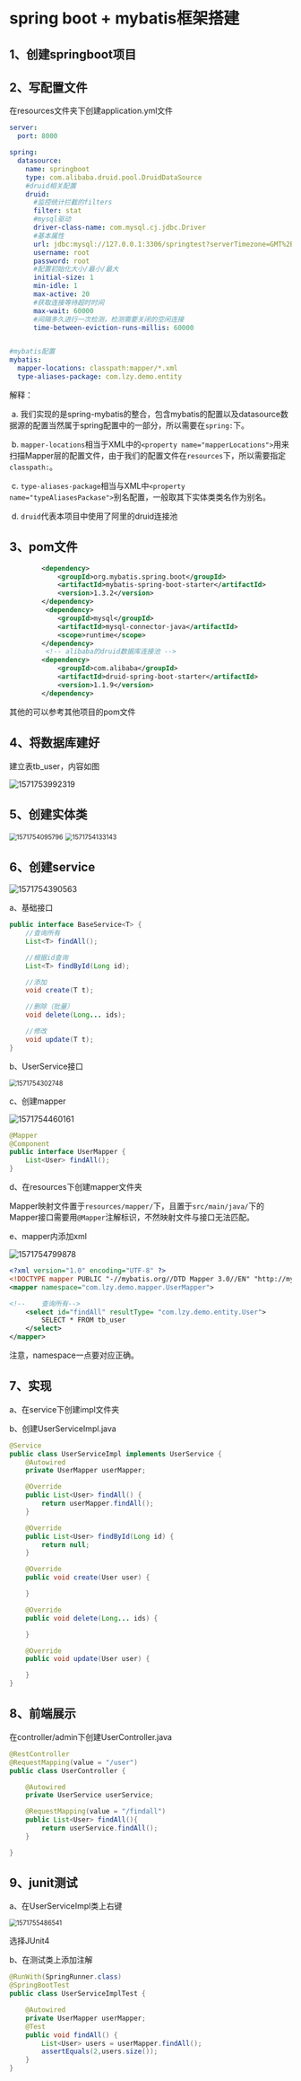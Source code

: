 # spring boot + mybatis框架搭建

## 1、创建springboot项目

## 2、写配置文件

在resources文件夹下创建application.yml文件

```yml
server:
  port: 8000

spring:
  datasource:
    name: springboot
    type: com.alibaba.druid.pool.DruidDataSource
    #druid相关配置
    druid:
      #监控统计拦截的filters
      filter: stat
      #mysql驱动
      driver-class-name: com.mysql.cj.jdbc.Driver
      #基本属性
      url: jdbc:mysql://127.0.0.1:3306/springtest?serverTimezone=GMT%2B8&useUnicode=true&characterEncoding=utf-8
      username: root
      password: root
      #配置初始化大小/最小/最大
      initial-size: 1
      min-idle: 1
      max-active: 20
      #获取连接等待超时时间
      max-wait: 60000
      #间隔多久进行一次检测，检测需要关闭的空闲连接
      time-between-eviction-runs-millis: 60000


#mybatis配置
mybatis:
  mapper-locations: classpath:mapper/*.xml
  type-aliases-package: com.lzy.demo.entity

```

解释：

​	a. 我们实现的是spring-mybatis的整合，包含mybatis的配置以及datasource数据源的配置当然属于spring配置中的一部分，所以需要在`spring:`下。

​	b. `mapper-locations`相当于XML中的`<property name="mapperLocations">`用来扫描Mapper层的配置文件，由于我们的配置文件在`resources`下，所以需要指定`classpath:`。

​	c.  `type-aliases-package`相当与XML中`<property name="typeAliasesPackase">`别名配置，一般取其下实体类类名作为别名。

​	d.  `druid`代表本项目中使用了阿里的druid连接池

## 3、pom文件

```xml
		<dependency>
            <groupId>org.mybatis.spring.boot</groupId>
            <artifactId>mybatis-spring-boot-starter</artifactId>
            <version>1.3.2</version>
        </dependency>
		 <dependency>
            <groupId>mysql</groupId>
            <artifactId>mysql-connector-java</artifactId>
            <scope>runtime</scope>
        </dependency>
		 <!-- alibaba的druid数据库连接池 -->
        <dependency>
            <groupId>com.alibaba</groupId>
            <artifactId>druid-spring-boot-starter</artifactId>
            <version>1.1.9</version>
        </dependency>
```

其他的可以参考其他项目的pom文件

## 4、将数据库建好

建立表tb_user，内容如图

![1571753992319](C:\Users\1308-Lunus\AppData\Roaming\Typora\typora-user-images\1571753992319.png)

## 5、创建实体类

<img src="C:\Users\1308-Lunus\AppData\Roaming\Typora\typora-user-images\1571754095796.png" alt="1571754095796" style="zoom:80%;" />

<img src="C:\Users\1308-Lunus\AppData\Roaming\Typora\typora-user-images\1571754133143.png" alt="1571754133143" style="zoom: 80%;" />

## 6、创建service

![1571754390563](C:\Users\1308-Lunus\AppData\Roaming\Typora\typora-user-images\1571754390563.png)

a、基础接口

```java
public interface BaseService<T> {
    //查询所有
    List<T> findAll();

    //根据id查询
    List<T> findById(Long id);

    //添加
    void create(T t);

    //删除（批量）
    void delete(Long... ids);

    //修改
    void update(T t);
}
```

b、UserService接口

<img src="C:\Users\1308-Lunus\AppData\Roaming\Typora\typora-user-images\1571754302748.png" alt="1571754302748" style="zoom:80%;" />

c、创建mapper

![1571754460161](C:\Users\1308-Lunus\AppData\Roaming\Typora\typora-user-images\1571754460161.png)

```java
@Mapper
@Component
public interface UserMapper {
    List<User> findAll();
}
```

d、在resources下创建mapper文件夹

Mapper映射文件置于`resources/mapper/`下，且置于`src/main/java/`下的Mapper接口需要用`@Mapper`注解标识，不然映射文件与接口无法匹配。

e、mapper内添加xml

![1571754799878](C:\Users\1308-Lunus\AppData\Roaming\Typora\typora-user-images\1571754799878.png)

```xml
<?xml version="1.0" encoding="UTF-8" ?>
<!DOCTYPE mapper PUBLIC "-//mybatis.org//DTD Mapper 3.0//EN" "http://mybatis.org/dtd/mybatis-3-mapper.dtd" >
<mapper namespace="com.lzy.demo.mapper.UserMapper">

<!--    查询所有-->
    <select id="findAll" resultType= "com.lzy.demo.entity.User">
        SELECT * FROM tb_user
    </select>
</mapper>
```

注意，namespace一点要对应正确。

## 7、实现

a、在service下创建impl文件夹

b、创建UserServiceImpl.java

```java
@Service
public class UserServiceImpl implements UserService {
    @Autowired
    private UserMapper userMapper;

    @Override
    public List<User> findAll() {
        return userMapper.findAll();
    }

    @Override
    public List<User> findById(Long id) {
        return null;
    }

    @Override
    public void create(User user) {

    }

    @Override
    public void delete(Long... ids) {

    }

    @Override
    public void update(User user) {

    }
}
```

## 8、前端展示

在controller/admin下创建UserController.java

```java
@RestController
@RequestMapping(value = "/user")
public class UserController {

    @Autowired
    private UserService userService;

    @RequestMapping(value = "/findall")
    public List<User> findAll(){
        return userService.findAll();
    }

}
```

## 9、junit测试

a、在UserServiceImpl类上右键

<img src="C:\Users\1308-Lunus\AppData\Roaming\Typora\typora-user-images\1571755486541.png" alt="1571755486541" style="zoom:80%;" />

选择JUnit4

b、在测试类上添加注解

```java
@RunWith(SpringRunner.class)
@SpringBootTest
public class UserServiceImplTest {

    @Autowired
    private UserMapper userMapper;
    @Test
    public void findAll() {
        List<User> users = userMapper.findAll();
        assertEquals(2,users.size());
    }
}
```

